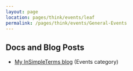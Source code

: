 ```yaml
---
layout: page
location: pages/think/events/leaf
permalink: /pages/think/events/General-Events
---
```

## Docs and Blog Posts

- [My InSimpleTerms blog](https://insimpleterms.blog/category/events) (Events category)